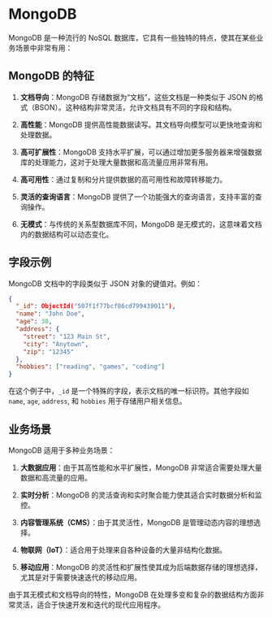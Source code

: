 # MongoDB

MongoDB 是一种流行的 NoSQL 数据库，它具有一些独特的特点，使其在某些业务场景中非常有用：

## MongoDB 的特征

1. **文档导向**：MongoDB 存储数据为“文档”，这些文档是一种类似于 JSON 的格式（BSON）。这种结构非常灵活，允许文档具有不同的字段和结构。

2. **高性能**：MongoDB 提供高性能数据读写。其文档导向模型可以更快地查询和处理数据。

3. **高可扩展性**：MongoDB 支持水平扩展，可以通过增加更多服务器来增强数据库的处理能力，这对于处理大量数据和高流量应用非常有用。

4. **高可用性**：通过复制和分片提供数据的高可用性和故障转移能力。

5. **灵活的查询语言**：MongoDB 提供了一个功能强大的查询语言，支持丰富的查询操作。

6. **无模式**：与传统的关系型数据库不同，MongoDB 是无模式的，这意味着文档内的数据结构可以动态变化。

## 字段示例

MongoDB 文档中的字段类似于 JSON 对象的键值对。例如：

```json
{
  "_id": ObjectId("507f1f77bcf86cd799439011"),
  "name": "John Doe",
  "age": 30,
  "address": {
    "street": "123 Main St",
    "city": "Anytown",
    "zip": "12345"
  },
  "hobbies": ["reading", "games", "coding"]
}
```

在这个例子中，`_id` 是一个特殊的字段，表示文档的唯一标识符。其他字段如 `name`, `age`, `address`, 和 `hobbies` 用于存储用户相关信息。

## 业务场景

MongoDB 适用于多种业务场景：

1. **大数据应用**：由于其高性能和水平扩展性，MongoDB 非常适合需要处理大量数据和高流量的应用。

2. **实时分析**：MongoDB 的灵活查询和实时聚合能力使其适合实时数据分析和监控。

3. **内容管理系统（CMS）**：由于其灵活性，MongoDB 是管理动态内容的理想选择。

4. **物联网（IoT）**：适合用于处理来自各种设备的大量非结构化数据。

5. **移动应用**：MongoDB 的灵活性和扩展性使其成为后端数据存储的理想选择，尤其是对于需要快速迭代的移动应用。

由于其无模式和文档导向的特性，MongoDB 在处理多变和复杂的数据结构方面非常灵活，适合于快速开发和迭代的现代应用程序。
